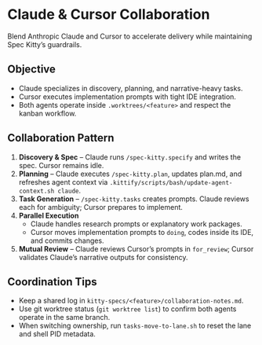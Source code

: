 # Claude & Cursor Collaboration

Blend Anthropic Claude and Cursor to accelerate delivery while maintaining Spec Kitty’s guardrails.

## Objective
- Claude specializes in discovery, planning, and narrative-heavy tasks.
- Cursor executes implementation prompts with tight IDE integration.
- Both agents operate inside `.worktrees/<feature>` and respect the kanban workflow.

## Collaboration Pattern
1. **Discovery & Spec** – Claude runs `/spec-kitty.specify` and writes the spec. Cursor remains idle.
2. **Planning** – Claude executes `/spec-kitty.plan`, updates plan.md, and refreshes agent context via `.kittify/scripts/bash/update-agent-context.sh claude`.
3. **Task Generation** – `/spec-kitty.tasks` creates prompts. Claude reviews each for ambiguity; Cursor prepares to implement.
4. **Parallel Execution**  
   - Claude handles research prompts or explanatory work packages.  
   - Cursor moves implementation prompts to `doing`, codes inside its IDE, and commits changes.
5. **Mutual Review** – Claude reviews Cursor’s prompts in `for_review`; Cursor validates Claude’s narrative outputs for consistency.

## Coordination Tips
- Keep a shared log in `kitty-specs/<feature>/collaboration-notes.md`.
- Use git worktree status (`git worktree list`) to confirm both agents operate in the same branch.
- When switching ownership, run `tasks-move-to-lane.sh` to reset the lane and shell PID metadata.
